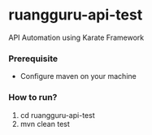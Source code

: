 # ruangguru-api-test
API Automation using Karate Framework
### Prerequisite
* Configure maven on your machine
### How to run?
1. cd ruangguru-api-test
2. mvn clean test